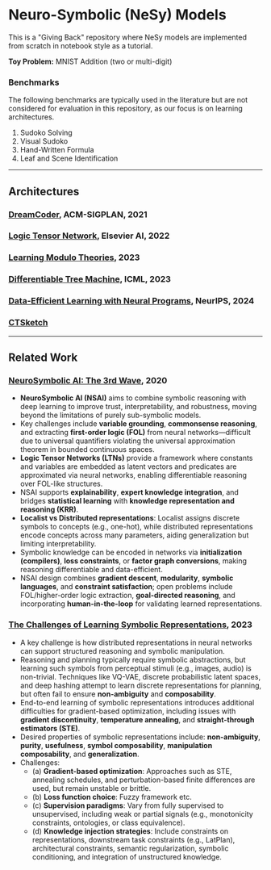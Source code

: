 # Neuro-Symbolic (NeSy) Models

This is a "Giving Back" repository where NeSy models are implemented from scratch in notebook style as a tutorial.

**Toy Problem:** MNIST Addition (two or multi-digit)

### Benchmarks
The following benchmarks are typically used in the literature but are not considered for evaluation in this repository, as our focus is on learning architectures.
1. Sudoko Solving
2. Visual Sudoko
3. Hand-Written Formula
4. Leaf and Scene Identification

---

## Architectures

### [DreamCoder](https://dl.acm.org/doi/10.1145/3453483.3454080), ACM-SIGPLAN, 2021

### [Logic Tensor Network](https://arxiv.org/abs/1606.04422), Elsevier AI, 2022

### [Learning Modulo Theories](https://arxiv.org/abs/2301.11435), 2023

### [Differentiable Tree Machine](https://proceedings.mlr.press/v202/soulos23a/soulos23a.pdf), ICML, 2023

### [Data-Efficient Learning with Neural Programs](https://proceedings.neurips.cc/paper_files/paper/2024/hash/1a958c6e813989a0d4b677e6a6f3339a-Abstract-Conference.html), NeurIPS, 2024

### [CTSketch](https://arxiv.org/pdf/2503.24123?)


---

## Related Work

### [NeuroSymbolic AI: The 3rd Wave](https://arxiv.org/abs/2012.05876), 2020
- **NeuroSymbolic AI (NSAI)** aims to combine symbolic reasoning with deep learning to improve trust, interpretability, and robustness, moving beyond the limitations of purely sub-symbolic models.
- Key challenges include **variable grounding**, **commonsense reasoning**, and extracting **first-order logic (FOL)** from neural networks—difficult due to universal quantifiers violating the universal approximation theorem in bounded continuous spaces.
- **Logic Tensor Networks (LTNs)** provide a framework where constants and variables are embedded as latent vectors and predicates are approximated via neural networks, enabling differentiable reasoning over FOL-like structures.
- NSAI supports **explainability**, **expert knowledge integration**, and bridges **statistical learning** with **knowledge representation and reasoning (KRR)**.
- **Localist vs Distributed representations**: Localist assigns discrete symbols to concepts (e.g., one-hot), while distributed representations encode concepts across many parameters, aiding generalization but limiting interpretability.
- Symbolic knowledge can be encoded in networks via **initialization (compilers)**, **loss constraints**, or **factor graph conversions**, making reasoning differentiable and data-efficient.
- NSAI design combines **gradient descent**, **modularity**, **symbolic languages**, and **constraint satisfaction**; open problems include FOL/higher-order logic extraction, **goal-directed reasoning**, and incorporating **human-in-the-loop** for validating learned representations.

### [The Challenges of Learning Symbolic Representations](https://www.cs.ox.ac.uk/isg/conferences/tmp-proceedings/NeSy2023/paper4.pdf), 2023

- A key challenge is how distributed representations in neural networks can support structured reasoning and symbolic manipulation.
- Reasoning and planning typically require symbolic abstractions, but learning such symbols from perceptual stimuli (e.g., images, audio) is non-trivial. Techniques like VQ-VAE, discrete probabilistic latent spaces, and deep hashing attempt to learn discrete representations for planning, but often fail to ensure **non-ambiguity** and **composability**.
- End-to-end learning of symbolic representations introduces additional difficulties for gradient-based optimization, including issues with **gradient discontinuity**, **temperature annealing**, and **straight-through estimators (STE)**.
- Desired properties of symbolic representations include: **non-ambiguity**, **purity**, **usefulness**, **symbol composability**, **manipulation composability**, and **generalization**.
- Challenges:
  - (a) **Gradient-based optimization**: Approaches such as STE, annealing schedules, and perturbation-based finite differences are used, but remain unstable or brittle.
  - (b) **Loss function choice**: Fuzzy framework etc.
  - (c) **Supervision paradigms**: Vary from fully supervised to unsupervised, including weak or partial signals (e.g., monotonicity constraints, ontologies, or class equivalence).
  - (d) **Knowledge injection strategies**: Include constraints on representations, downstream task constraints (e.g., LatPlan), architectural constraints, semantic regularization, symbolic conditioning, and integration of unstructured knowledge.



